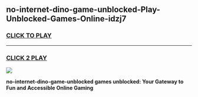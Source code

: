 
## no-internet-dino-game-unblocked-Play-Unblocked-Games-Online-idzj7
<h3>
<a href="https://premium76.site?title=no-internet-dino-game-unblocked&ref=25A">CLICK TO PLAY</a></h3>
<hr>

<h3>
<a href="https://premium76.site?title=no-internet-dino-game-unblocked&ref=25A">CLICK 2 PLAY</a>
  
</h3>

<a href="https://premium76.site?title=no-internet-dino-game-unblocked&ref=25A"><img src="https://clearcache.store/games.png"></a>


**no-internet-dino-game-unblocked games unblocked: Your Gateway to Fun and Accessible Online Gaming**
